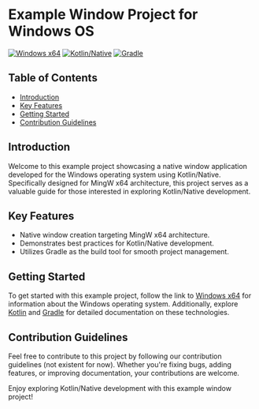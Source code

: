 # Example Window Project for Windows OS

[![Windows x64](https://img.shields.io/badge/Windows-x64-551a8b.svg?logo=windows)](https://www.microsoft.com/)
[![Kotlin/Native](https://img.shields.io/badge/Kotlin-1.9.21-blue.svg?logo=kotlin)](https://kotlinlang.org/)
[![Gradle](https://img.shields.io/badge/Gradle-8.5-orange.svg?logo=gradle)](https://gradle.org/)

## Table of Contents

- [Introduction](#introduction)
- [Key Features](#key-features)
- [Getting Started](#getting-started)
- [Contribution Guidelines](#contribution-guidelines)

## Introduction

Welcome to this example project showcasing a native window application developed for the Windows operating system using Kotlin/Native. Specifically designed for MingW x64 architecture, this project serves as a valuable guide for those interested in exploring Kotlin/Native development.

## Key Features

- Native window creation targeting MingW x64 architecture.
- Demonstrates best practices for Kotlin/Native development.
- Utilizes Gradle as the build tool for smooth project management.

## Getting Started

To get started with this example project, follow the link to [Windows x64](https://www.microsoft.com/windows) for information about the Windows operating system. Additionally, explore [Kotlin](https://kotlinlang.org/) and [Gradle](https://gradle.org/) for detailed documentation on these technologies.

## Contribution Guidelines

Feel free to contribute to this project by following our contribution guidelines (not existent for now). Whether you're fixing bugs, adding features, or improving documentation, your contributions are welcome.

Enjoy exploring Kotlin/Native development with this example window project! 
